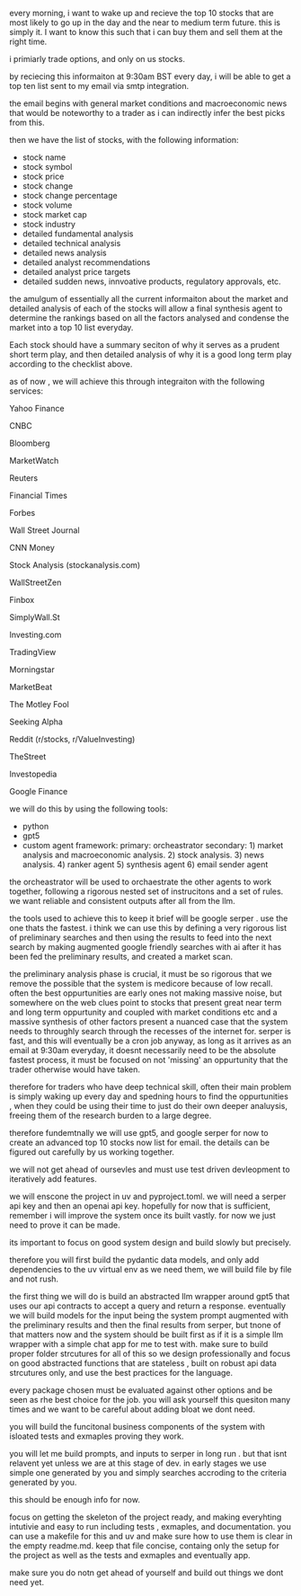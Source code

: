 every morning, i want to wake up and recieve the top 10 stocks that are most likely to go up in the day and the near to medium term future. this is simply it. I want to know this such that i can buy them and sell them at the right time.

i primiarly trade options, and only on us stocks. 

by reciecing this informaiton at 9:30am BST every day, i will be able to get a top ten list sent to my email via smtp integration.

the email begins with general market conditions and macroeconomic news that would be noteworthy to a trader as i can indirectly infer the best picks from this.

then we have the list of stocks, with the following information:

- stock name
- stock symbol
- stock price
- stock change
- stock change percentage
- stock volume
- stock market cap
- stock industry
- detailed fundamental analysis
- detailed technical analysis
- detailed news analysis
- detailed analyst recommendations
- detailed analyst price targets
- detailed sudden news, innvoative products, regulatory approvals, etc.

the amulgum of essentially all the current informaiton about the market and detailed analysis of each of the stocks will allow a final synthesis agent to determine the rankings based on all the factors analysed and condense the market into a top 10 list everyday.

Each stock should have a summary seciton of why it serves as a prudent short term play, and then detailed analysis of why it is a good long term play according to the checklist above.

as of now , we will achieve this through integraiton with the following services:

Yahoo Finance

CNBC

Bloomberg

MarketWatch

Reuters

Financial Times

Forbes

Wall Street Journal

CNN Money

Stock Analysis (stockanalysis.com)

WallStreetZen

Finbox

SimplyWall.St

Investing.com

TradingView

Morningstar

MarketBeat

The Motley Fool

Seeking Alpha

Reddit (r/stocks, r/ValueInvesting)

TheStreet

Investopedia

Google Finance

we will do this by using the following tools:

- python
- gpt5
- custom agent framework:
primary: orcheastrator
secondary: 1) market analysis and macroeconomic analysis. 2) stock analysis. 3) news analysis. 4) ranker agent 5) synthesis agent 6) email sender agent

the orcheastrator will be used to orchaestrate the other agents to work together, following a rigorous nested set of instrucitons and a set of rules. we want reliable and consistent outputs after all from the llm.

the tools used to achieve this to keep it brief will be google serper . use the one thats the fastest.
i think we can use this by defining a very rigorous list of preliminary searches and then using the results to feed into the next search by making augmented google friendly searches with ai after it has been fed the preliminary results, and created a market scan.

the preliminary analysis phase is crucial, it must be so rigorous that we remove the possible that the system is medicore because of low recall. often the best oppurtunities are early ones not making massive noise, but somewhere on the web clues point to stocks that present great near term and long term oppurtunity and coupled with market conditions etc and a massive synthesis of other factors present a nuanced case that the system needs to throughly search through the recesses of the internet for. serper is fast, and this will eventually be a cron job anyway, as long as it arrives as an email at 9:30am everyday, it doesnt necessarily need to be the absolute fastest process, it must be focused on not 'missing' an oppurtunity that the trader otherwise would have taken.

therefore for traders who have deep technical skill, often their main problem is simply waking up every day and spedning hours to find the oppurtunities , when they could be using their time to just do their own deeper analuysis, freeing them of the research burden to a large degree.

therefore fundemtnally we will use gpt5, and google serper for now to create an advanced top 10 stocks now list for email. the details can be figured out carefully by us working together.

we will not get ahead of oursevles and must use test driven devleopment to iteratively add features.

we will enscone the project in uv and pyproject.toml. we will need a serper api key and then an openai api key. hopefully for now that is sufficient, remember i will improve the system once its built vastly. for now we just need to prove it can be made.

its important to focus on good system design and build slowly but precisely.

therefore you will first build the pydantic data models, and only add dependencies to the uv virtual env as we need them, we will build file by file and not rush.

the first thing we will do is build an abstracted llm wrapper around gpt5 that uses our api contracts to accept a query and return a response. eventually we will build models for the input being the system prompt augmented with the preliminary results and then the final results from serper, but tnone of that matters now and the system should be built first as if it is a simple llm wrapper with a simple chat app for me to test with. make sure to build proper folder strcutures for all of this so we design professionally and focus on good abstracted functions that are stateless , built on robust api data strcutures only, and use the best practices for the language.

every package chosen must be evaluated against other options and be seen as rhe best choice for the job. you will ask yourself this quesiton many times and we want to be careful about adding bloat we dont need.

you will build the funcitonal business components of the system with isloated tests and exmaples proving they work.

you will let me build prompts, and inputs to serper in long run . but that isnt relavent yet unless we are at this stage of dev. in early stages we use simple one generated by you and simply searches accroding to the criteria generated by you.

this should be enough info for now.

focus on getting the skeleton of the project ready, and making everyhting intutivie and easy to run including tests , exmaples, and documentation. you can use a makefile for this and uv and make sure how to use them is clear in the empty readme.md. keep that file concise, containg only the setup for the project as well as the tests and exmaples and eventually app.

make sure you do notn get ahead of yourself and build out things we dont need yet.
